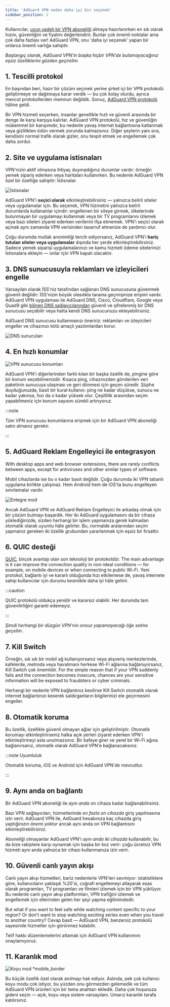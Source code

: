 ```yaml
---
title: 'AdGuard VPN neden daha iyi bir seçenek'
sidebar_position: 2
---
```


Kullanıcılar, [uzun vadeli bir VPN aboneliği](/general/subscription) almaya hazırlanırken en sık olarak hızını, güvenliğini ve fiyatını değerlendirir. Bunlar çok önemli noktalar ama çok daha fazlası var! AdGuard VPN, onu 'daha iyi seçenek' yapan bir onlarca önemli varlığa sahiptir.

*Başlangıç olarak, AdGuard VPN'in başka hiçbir VPN'de bulamayacağınız eşsiz özelliklerini gözden geçirelim.*

## 1. Tescilli protokol

En başından beri, hazır bir çözüm seçmek yerine şirket içi bir VPN protokolü geliştirmeye ve dağıtmaya karar verdik — bu çok kolay olurdu, ayrıca mevcut protokollerden memnun değildik. Sonuç, [AdGuard VPN protokolü](/general/adguard-vpn-protocol) hâline geldi.

Bir VPN hizmeti seçerken, insanlar genellikle hızlı ve güvenli arasında bir denge ile karşı karşıya kalırlar. AdGuard VPN protokolü, hız ve güvenliğin mükemmel bir karışımıdır, bu nedenle yavaş internet bağlantısına katlanmak veya gizlilikten ödün vermek zorunda kalmazsınız. Diğer şeylerin yanı sıra, kendisini normal trafik olarak gizler, onu tespit etmek ve engellemek çok daha zordur.

## 2. Site ve uygulama istisnaları

VPN'nizin aktif olmasına ihtiyaç duymadığınız durumlar vardır: örneğin yemek sipariş ederken veya haritaları kullanırken. Bu nedenle AdGuard VPN özel bir özelliğe sahiptir: İstisnalar.

![İstisnalar](https://cdn.adguard.com/content/blog/articles/adguard-vpn/exclusions-en.png)

AdGuard VPN'i **seçici olarak** etkinleştirebilirsiniz — yalnızca belirli siteler veya uygulamalar için. Bu seçenek, VPN hizmetini yalnızca belirli durumlarda kullananlar içindir: engellenen bir siteye girmek, ülkelerinde bulunmayan bir uygulamayı kullanmak veya bir TV programlarını izlemek veya bazı siteleri ziyaret ederken verilerini ifşa etmemek. VPN'i seçici olarak açmak aynı zamanda VPN verisinden tasarruf etmenize de yardımcı olur.

Çoğu durumda mutlak anonimliği tercih ediyorsanız, AdGuard VPN'i **hariç tutulan siteler veya uygulamalar** dışında her yerde etkinleştirebilirsiniz. Sadece yemek siparişi uygulamalarınızı ve kamu hizmeti ödeme sitelerinizi İstisnalara ekleyin — onlar için VPN kapalı olacaktır.

## 3. DNS sunucusuyla reklamları ve izleyicileri engelle

Varsayılan olarak İSS'niz tarafından sağlanan DNS sunucusuna güvenmek güvenli değildir: İSS'nizin büyük olasılıkla tarama geçmişinize erişimi vardır. AdGuard VPN uygulaması ile AdGuard DNS, Cisco, Cloudflare, Google veya Quad9 gibi [bilinen DNS sağlayıcılarından](https://adguard-dns.io/kb/general/dns-providers/) güvenli ve şifrelenmiş bir DNS sunucusu seçebilir veya hatta kendi DNS sunucunuzu ekleyebilirsiniz.

AdGuard DNS sunucusu kullanmanızı öneririz: reklamları ve izleyicileri engeller ve cihazınızı kötü amaçlı yazılımlardan korur.

![DNS sunucuları](https://cdn.adtidy.org/blog/new/lkarpag_dns_screen_en.png)

## 4. En hızlı konumlar

![VPN sunucusu konumları](https://cdn.adguard.com/content/blog/articles/adguard-vpn/locations-en.png)

AdGuard VPN'i diğerlerinden farklı kılan bir başka özellik de, pingine göre bir konum seçebilmenizdir. Kısaca ping, cihazınızdan gönderilen veri paketinin sunucuya ulaşması ve geri dönmesi için geçen süredir. Şüphe duyduğunuzda, basit bir kural kullanın: ping ne kadar düşükse, sunucu ne kadar yakınsa, hızı da o kadar yüksek olur. Çeşitlilik arasından seçim yapabilmeniz için konum sayısını sürekli artırıyoruz.

:::note

Tüm VPN sunucusu konumlarına erişmek için bir AdGuard VPN aboneliği satın almanız gerekir.

:::

## 5. AdGuard Reklam Engelleyici ile entegrasyon

With desktop apps and web browser extensions, there are rarely conflicts between apps, except for antiviruses and other similar types of software.

Mobil cihazlarda ise bu o kadar basit değildir. Çoğu durumda iki VPN tabanlı uygulama birlikte çalışmaz. Hem Android hem de iOS'ta bunu engelleyen sınırlamalar vardır.

![Entegre mod](https://cdn.adguard.com/content/blog/articles/adguard-vpn/integration-en.png)

Ancak AdGuard VPN ve AdGuard Reklam Engelleyici ile arkadaş olmak için bir çözüm bulmayı başardık. Her iki AdGuard uygulamasını da bir cihaza yüklediğinizde, sizden herhangi bir işlem yapmanıza gerek kalmadan otomatik olarak uyumlu hâle gelirler. Bu, normalde aralarından seçim yapmanız gereken iki özellik grubundan yararlanmak için eşsiz bir fırsattır.

## 6. QUIC desteği

[QUIC](https://adguard-dns.io/en/blog/dns-over-quic.html#whatisquic), birçok avantajı olan son teknoloji bir protokoldür. The main advantage is it can improve the connection quality in non-ideal conditions — for example, on mobile devices or when connecting to public Wi-Fi. Yeni protokol, bağlantı iyi ve kararlı olduğunda hızı etkilemese de, yavaş internete sahip kullanıcılar için durumu kesinlikle daha iyi hâle getirir.

:::caution

QUIC protokolü oldukça yenidir ve kararsız olabilir. Her durumda tam güvenilirliğini garanti edemeyiz.

:::

*Şimdi herhangi bir düzgün VPN'nin onsuz yapamayacağı öğe setine geçelim.*

## 7. Kill Switch

Örneğin, sık sık bir mobil ağ kullanıyorsanız veya alışveriş merkezlerinde, kafelerde, metroda veya havalimanı herkese Wi-Fi ağlarına bağlanıyorsanız, Kill Switch çok önemlidir. For the simple reason that if your VPN suddenly fails and the connection becomes insecure, chances are your sensitive information will be exposed to fraudsters or cyber criminals.

Herhangi bir nedenle VPN bağlantınız kesilirse Kill Switch otomatik olarak internet bağlantınızı keserek saldırganların bilgilerinizi ele geçirmesini engeller.

## 8. Otomatik koruma

Bu özellik, özellikle güvenli olmayan ağlar için geliştirilmiştir. Otomatik korumayı etkinleştirirseniz halka açık yerleri ziyaret ederken VPN'i etkinleştirmeyi asla unutmazsınız. Bir kafeye girer ve yerel bir Wi-Fi ağına bağlanırsanız, otomatik olarak AdGuard VPN'e bağlanacaksınız.

:::note Uyumluluk

Otomatik koruma, iOS ve Android için AdGuard VPN'de mevcuttur.

:::

## 9. Aynı anda on bağlantı

Bir AdGuard VPN aboneliği ile *aynı anda* on cihaza kadar bağlanabilirsiniz.

Bazı VPN sağlayıcıları, hizmetlerinde *en fazla on cihazda* giriş yapılmasına izin verir. AdGuard VPN ile, AdGuard hesabınıza kaç cihazda giriş yaptığınızın *önemi yoktur* ancak aynı anda on VPN bağlantısını etkinleştirebilirsiniz.

Aboneliği olmayanlar AdGuard VPN'i *aynı anda iki cihazda* kullanabilir, bu da bize rakiplere karşı oynamak için başka bir koz verir: çoğu ücretsiz VPN hizmeti aynı anda yalnızca bir cihazı kullanmanıza izin verir.

## 10. Güvenli canlı yayın akışı

Canlı yayın akışı hizmetleri, bariz nedenlerle VPN'leri sevmiyor: istatistiklere göre, kullanıcıların yaklaşık %20'si, coğrafi engellemeyi atlayarak esas olarak programları, TV programları ve filmleri izlemek için bir VPN yüklüyor. Bu nedenle canlı yayın akışı platformları, VPN trafiğini izlemek ve engellemek için ellerinden gelen her şeyi yapma eğilimindedir.

But what if you want to feel safe while watching content specific to your region? Or don't want to stop watching exciting series even when you travel to another country? Cevap basit — AdGuard VPN, benzersiz protokolü sayesinde hizmetler için görünmez kalabilir.

Telif hakkı düzenlemelerini atlamak için AdGuard VPN kullanımını onaylamıyoruz.

## 11. Karanlık mod

![Koyu mod *mobile_border](https://cdn.adguardvpn.com/public/Adguard/Blog/vpn/main_en_black.png)

Bu küçük özellik özel olarak anılmayı hak ediyor. Aslında, pek çok kullanıcı koyu modu çok istiyor, bu yüzden onu görmezden gelemedik ve tüm AdGuard VPN ürünleri için bir tema anahtarı ekledik. Daha çok hoşunuza gideni seçin — açık, koyu veya sistem varsayılanı. Umarız karanlık tarafa katılırsınız.
